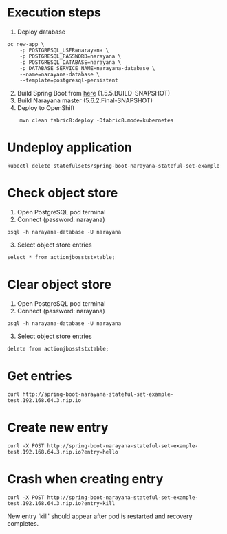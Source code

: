 # Execution steps
1. Deploy database
```
oc new-app \
    -p POSTGRESQL_USER=narayana \
    -p POSTGRESQL_PASSWORD=narayana \
    -p POSTGRESQL_DATABASE=narayana \
    -p DATABASE_SERVICE_NAME=narayana-database \
    --name=narayana-database \
    --template=postgresql-persistent
```
2. Build Spring Boot from [here](https://github.com/gytis/spring-boot/tree/1.5.x-narayana-connection-fixes) (1.5.5.BUILD-SNAPSHOT)
3. Build Narayana master (5.6.2.Final-SNAPSHOT)
4. Deploy to OpenShift

```
    mvn clean fabric8:deploy -Dfabric8.mode=kubernetes
```

# Undeploy application
```
kubectl delete statefulsets/spring-boot-narayana-stateful-set-example
```

# Check object store
1. Open PostgreSQL pod terminal
2. Connect (password: narayana)
```
psql -h narayana-database -U narayana
```
3. Select object store entries
```
select * from actionjbosststxtable;
```

# Clear object store
1. Open PostgreSQL pod terminal
2. Connect (password: narayana)
```
psql -h narayana-database -U narayana
```
3. Select object store entries
```
delete from actionjbosststxtable;
```

# Get entries
```
curl http://spring-boot-narayana-stateful-set-example-test.192.168.64.3.nip.io
```

# Create new entry
```
curl -X POST http://spring-boot-narayana-stateful-set-example-test.192.168.64.3.nip.io?entry=hello
```

# Crash when creating entry
```
curl -X POST http://spring-boot-narayana-stateful-set-example-test.192.168.64.3.nip.io?entry=kill
```
New entry 'kill' should appear after pod is restarted and recovery completes.